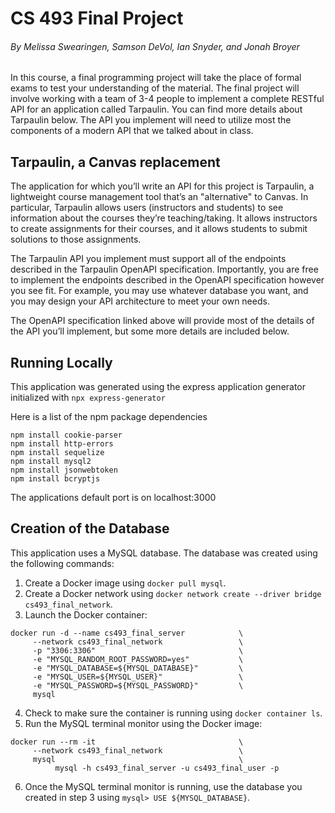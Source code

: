 # CS 493 Final Project
###### By Melissa Swearingen, Samson DeVol, Ian Snyder, and Jonah Broyer

In this course, a final programming project will take the place of formal exams to test your understanding of the material. The final project will involve working with a team of 3-4 people to implement a complete RESTful API for an application called Tarpaulin. You can find more details about Tarpaulin below. The API you implement will need to utilize most the components of a modern API that we talked about in class.

## Tarpaulin, a Canvas replacement

The application for which you’ll write an API for this project is Tarpaulin, a lightweight course management tool that’s an "alternative" to Canvas. In particular, Tarpaulin allows users (instructors and students) to see information about the courses they’re teaching/taking. It allows instructors to create assignments for their courses, and it allows students to submit solutions to those assignments.

The Tarpaulin API you implement must support all of the endpoints described in the Tarpaulin OpenAPI specification. Importantly, you are free to implement the endpoints described in the OpenAPI specification however you see fit. For example, you may use whatever database you want, and you may design your API architecture to meet your own needs.

The OpenAPI specification linked above will provide most of the details of the API you’ll implement, but some more details are included below.

## Running Locally

This application was generated using the express application generator initialized with ```npx express-generator``` 

Here is a list of the npm package dependencies

```
npm install cookie-parser
npm install http-errors
npm install sequelize
npm install mysql2
npm install jsonwebtoken
npm install bcryptjs
```

The applications default port is on localhost:3000

## Creation of the Database

This application uses a MySQL database. The database was created using the following commands:

1. Create a Docker image using ```docker pull mysql```.
2. Create a Docker network using ```docker network create --driver bridge cs493_final_network```.
3. Launch the Docker container:
```
docker run -d --name cs493_final_server            \
     --network cs493_final_network                 \
     -p "3306:3306"                                \
     -e "MYSQL_RANDOM_ROOT_PASSWORD=yes"           \
     -e "MYSQL_DATABASE=${MYSQL_DATABASE}"         \
     -e "MYSQL_USER=${MYSQL_USER}"                 \
     -e "MYSQL_PASSWORD=${MYSQL_PASSWORD}"         \
     mysql
```
4. Check to make sure the container is running using ```docker container ls```.
5. Run the MySQL terminal monitor using the Docker image:
```
docker run --rm -it                                \
     --network cs493_final_network                 \
     mysql                                         \
          mysql -h cs493_final_server -u cs493_final_user -p
```
6. Once the MySQL terminal monitor is running, use the database you created in step 3 using ```mysql> USE ${MYSQL_DATABASE}```.
